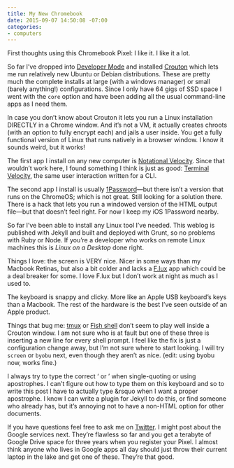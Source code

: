 ```yaml
---
title: My New Chromebook
date: 2015-09-07 14:50:08 -07:00
categories:
- computers
---
```


First thoughts using this Chromebook Pixel: I like it. I like it a lot. 

So far I&rsquo;ve dropped into [Developer Mode](http://www.howtogeek.com/210817/how-to-enable-developer-mode-on-your-chromebook/) and installed [Crouton](https://github.com/dnschneid/crouton) which lets me run relatively new Ubuntu or Debian distributions. These are pretty much the complete installs at large (with a windows manager) or small (barely anything!) configurations. Since I only have 64 gigs of SSD space I went with the `core` option and have been adding all the usual command-line apps as I need them.

In case you don&rsquo;t know about Crouton it lets you run a Linux installation DIRECTLY in a Chrome window. And it&rsquo;s not a VM, it actually creates chroots (with an option to fully encrypt each) and jails a user inside. You get a fully functional version of Linux that runs natively in a browser window. I know it sounds weird, but it works!

The first app I install on any new computer is [Notational Velocity](http://notational.net/). Since that wouldn&rsquo;t work here, I found something I think is just as good: [Terminal Velocity](http://seanh.github.io/terminal_velocity/), the same user interaction written for a CLI.

The second app I install is usually [1Password](https://agilebits.com/onepassword)&#8212;but there isn&rsquo;t a version that runs on the ChromeOS; which is not great. Still looking for a solution there. There is a hack that lets you run a windowed version of the HTML output file&#8212;but that doesn&rsquo;t feel right. For now I keep my iOS 1Password nearby.

So far I&rsquo;ve been able to install any Linux tool I&rsquo;ve needed. This weblog is published with Jekyll and built and deployed with Grunt, so no problems with Ruby or Node. If you&rsquo;re a developer who works on remote Linux machines this is _Linux on a Desktop_ done right.

Things I love: the screen is VERY nice. Nicer in some ways than my Macbook Retinas, but also a bit colder and lacks a [F.lux](https://justgetflux.com/) app which could be a deal breaker for some. I love F.lux but I don&rsquo;t work at night as much as I used to. 

The keyboard is snappy and clicky. More like an Apple USB keyboard&rsquo;s keys than a Macbook. The rest of the hardware is the best I&rsquo;ve seen outside of an Apple product. 

Things that bug me: [tmux](https://tmux.github.io/) or [Fish shell](http://fishshell.com/) don&rsquo;t seem to play well inside a Crouton window. I am not sure who is at fault but one of these three is inserting a new line for every shell prompt. I feel like the fix is just a configuration change away, but I&rsquo;m not sure where to start looking. I will try `screen` or `byobu` next, even though they aren&rsquo;t as nice. (edit: using byobu now, works fine.)

I always try to type the correct &lsquo; or &rsquo; when single-quoting or using apostrophes. I can&rsquo;t figure out how to type them on this keyboard and so to write this post I have to actually type &amp;rsquo when I want a proper apostrophe. I know I can write a plugin for Jekyll to do this, or find someone who already has, but it&rsquo;s annoying not to have a non-HTML option for other documents.

If you have questions feel free to ask me on [Twitter](http://twitter.com/torrez). I might post about the Google services next. They&rsquo;re flawless so far and you get a terabyte of Google Drive space for three years when you register your Pixel. I almost think anyone who lives in Google apps all day should just throw their current laptop in the lake and get one of these. They&rsquo;re that good.
